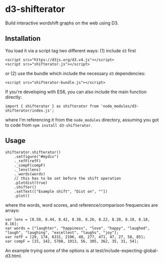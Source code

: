 # d3-shifterator

Build interactive wordshift graphs on the web using D3.

## Installation

You load it via a script tag two different ways: (1) include `d3` first

    <script src="https://d3js.org/d3.v4.js"></script>
    <script src="shifterator.js"></script>

or (2) use the bundle which include the necessary `d3` dependencies:

    <script src="shifterator-bundle.js"></script>

If you're developing with ES6, you can also include the main function directly:

    import { shifterator } as shifterator from 'node_modules/d3-shifterator/index.js';

where I'm referencing it from the `node_modules` directory, assuming you got to code from `npm install d3-shifterator`.

## Usage

    shifterator.shifterator()
        .setfigure("#mydiv")
        ._refF(refF)
        ._compF(compF)
        ._lens(lens)
        ._words(words)
        // this has to be set before the shift operation
        .plotdist(true)
        .shifter()
        .setText(["Example shift", "Dist on", ""])
        .plot()

where the words, word scores, and reference/comparison frequencies are arrays:

    var lens = [8.50, 8.44, 8.42, 8.30, 8.26, 8.22, 8.20, 8.18, 8.18, 8.16];
    var words = ["laughter", "happiness", "love", "happy", "laughed", "laugh", "laughing", "excellent", "laughs", "joy"];
    var refF = [29, 174, 6331, 2196, 48, 277, 471, 47, 27, 58, 85];
    var compF = [15, 142, 5788, 1913, 56, 305, 362, 35, 31, 54];

An example trying some of the options is at test/include-expecting-global-d3.html.